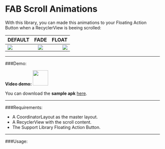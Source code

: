 # FAB Scroll Animations

With this library, you can made this animations to your Floating Action Button when a RecyclerView is beeing scrolled:

| DEFAULT   |      FADE      |  FLOAT |
|----------|:-------------:|------:|
|  ![](http://i.imgur.com/qps7rJU.gif) |  ![](http://i.imgur.com/eBi91N9.gif) | ![](http://i.imgur.com/jyKygPS.gif) |

---

###Demo:

**Video demo:** <a href=#><img src=http://www.marketingtango.com/wp-content/uploads/2014/02/YouTube-icon-full_color.png width=50 /></a>

You can download the **sample apk** [here](http://apkshared.net/1JJ5?d=1).

---

###Requirements:

* A CoordinatorLayout as the master layout.
* A RecyclerView with the scroll content.
* The Support Library Floating Action Button.
 
---

###Usage:


